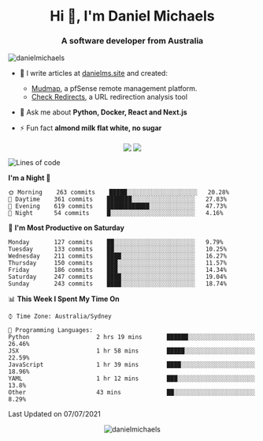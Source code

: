 <h1 align="center">Hi 👋, I'm Daniel Michaels</h1>
<h3 align="center">A software developer from Australia</h3>
<p align="left"> <img src="https://komarev.com/ghpvc/?username=danielmichaels" alt="danielmichaels" /> </p>

- 📝 I write articles at [danielms.site](https://danielms.site?ref=danielmichaels-github) and created:
    - [Mudmap](https://mudmap.io?ref=danielmichaels-github), a pfSense remote management platform.
    - [Check Redirects](https://www.check-redirects.com?ref=danielmichaels-github), a URL redirection analysis tool
- 💬 Ask me about **Python, Docker, React and Next.js**

- ⚡ Fun fact **almond milk flat white, no sugar**

<p align="center">
<a href="https://twitter.com/dansult" target="_blank"><img align="center" src="https://img.shields.io/badge/twitter-%231DA1F2.svg?&style=for-the-badge&logo=twitter&logoColor=white"></a>
<a href="https://linkedin.com/in/daniel-michaels" target="_blank"><img align="center" src="https://img.shields.io/badge/linkedin-%230077B5.svg?&style=for-the-badge&logo=linkedin&logoColor=white"></a>
</p>

<!--START_SECTION:waka-->
![Lines of code](https://img.shields.io/badge/From%20Hello%20World%20I%27ve%20Written-400604%20lines%20of%20code-blue)

**I'm a Night 🦉** 

```text
🌞 Morning    263 commits    █████░░░░░░░░░░░░░░░░░░░░   20.28% 
🌆 Daytime    361 commits    ███████░░░░░░░░░░░░░░░░░░   27.83% 
🌃 Evening    619 commits    ████████████░░░░░░░░░░░░░   47.73% 
🌙 Night      54 commits     █░░░░░░░░░░░░░░░░░░░░░░░░   4.16%

```
📅 **I'm Most Productive on Saturday** 

```text
Monday       127 commits    ██░░░░░░░░░░░░░░░░░░░░░░░   9.79% 
Tuesday      133 commits    ██░░░░░░░░░░░░░░░░░░░░░░░   10.25% 
Wednesday    211 commits    ████░░░░░░░░░░░░░░░░░░░░░   16.27% 
Thursday     150 commits    ███░░░░░░░░░░░░░░░░░░░░░░   11.57% 
Friday       186 commits    ███░░░░░░░░░░░░░░░░░░░░░░   14.34% 
Saturday     247 commits    ████░░░░░░░░░░░░░░░░░░░░░   19.04% 
Sunday       243 commits    ████░░░░░░░░░░░░░░░░░░░░░   18.74%

```


📊 **This Week I Spent My Time On** 

```text
⌚︎ Time Zone: Australia/Sydney

💬 Programming Languages: 
Python                   2 hrs 19 mins       ██████░░░░░░░░░░░░░░░░░░░   26.46% 
JSX                      1 hr 58 mins        █████░░░░░░░░░░░░░░░░░░░░   22.59% 
JavaScript               1 hr 39 mins        ████░░░░░░░░░░░░░░░░░░░░░   18.96% 
YAML                     1 hr 12 mins        ███░░░░░░░░░░░░░░░░░░░░░░   13.8% 
Other                    43 mins             ██░░░░░░░░░░░░░░░░░░░░░░░   8.29%

```


 Last Updated on 07/07/2021
<!--END_SECTION:waka-->

<p align="center"> <img src="https://github-readme-stats.vercel.app/api?username=danielmichaels&show_icons=true" alt="danielmichaels" /> </p>

